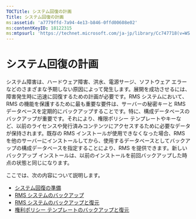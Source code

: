 ```yaml
---
TOCTitle: システム回復の計画
Title: システム回復の計画
ms:assetid: 'a7779ffd-7a94-4e13-b846-0ffd00608e02'
ms:contentKeyID: 18122315
ms:mtpsurl: 'https://technet.microsoft.com/ja-jp/library/Cc747718(v=WS.10)'
---
```


システム回復の計画
==================

システム障害は、ハードウェア障害、洪水、電源サージ、ソフトウェア エラーなどのさまざまな予期しない原因によって発生します。展開を成功させるには、障害発生時に迅速に回復するための計画が必要です。RMS システムにおいて、RMS の機能を保護するために最も重要な要件は、サーバーの秘密キーと RMS データベースを定期的にバックアップすることです。特に、構成データベースのバックアップが重要です。それにより、権限ポリシー テンプレートやキーなど、以前のライセンスや発行済みコンテンツにアクセスするために必要なデータが保持されます。既存の RMS インストールが使用できなくなった場合、RMS を他のサーバーにインストールしてから、使用するデータベースとしてバックアップの構成データベースを指定することにより、RMS を提供できます。新しいバックアップ インストールは、以前のインストールを前回バックアップした時点の状態と同じになります。

ここでは、次の内容について説明します。

-   [システム回復の準備](https://technet.microsoft.com/885c047f-1e3b-4bf5-8248-3a4505759cbb)
-   [RMS システムのバックアップ](https://technet.microsoft.com/c29894da-ee00-428c-8d48-80d8e5a83678)
-   [RMS システムのバックアップと復元](https://technet.microsoft.com/c11f3ac1-e512-402b-bf13-9ff21f5fe745)
-   [権利ポリシー テンプレートのバックアップと復元](https://technet.microsoft.com/a6ed3328-4128-45e8-9236-3de484b460de)
